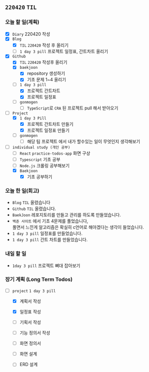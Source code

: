 ## `220420` `TIL`

### 오늘 할 일(계획)

- [x] `Diary` 220420 작성
- [x] `Blog`
  - [x] `TIL` `220420` 작성 후 올리기
  - [ ] `1 day 3 pill` 프로젝트 일정표, 간트차트 올리기
- [x] `Github`
  - [x] `TIL` `220420` 작성후 올리기
  - [x] `baekjoon`
    - [x] repository 생성하기
    - [x] 기초 문제 1~4 올리기
  - [ ] `1 day 3 pill`
    - [x] 프로젝트 간트차트
    - [x] 프로젝트 일정표
  - [ ] `gonmogen`
    - [ ] `TypeScript`로 `CRA` 된 프로젝트 pull 해서 받아오기
- [ ] `Project`
  - [x] `1 day 3 Pill`
    - [x] 프로젝트 간트차트 만들기
    - [x] 프로젝트 일정표 만들기
  - [ ] `gonmogen`
    - [ ] 해당 팀 프로젝트 에서 내가 할수있는 일이 무엇인지 생각해보기
- [ ] `individual study (개인 공부)`
  - [ ] `React` `practice-todos-app` 화면 구상
  - [ ] `Typescript` 기초 공부
  - [ ] `Node.js` 크롤링 공부해보기
  - [x] `Baekjoon`
    - [x] 기초 공부하기

### 오늘 한 일(회고)

- `Blog` `TIL` 올렸습니다
- `Github` `TIL` 올렸습니다.
- `BaekJoon` 레포지토리를 만들고 관리를 하도록 만들었습니다.
- `백준 사이트` 에서 기초 4문제를 풀었습니다, <br> 풀면서 느낀게 알고리즘은 확실히 c언어로 해야겠다는 생각이 들었습니다.
- `1 day 3 pill` 일정표를 만들었습니다.
- `1 day 3 pill` 간트 차트를 만들었습니다.

### 내일 할 일

- `1day 3 pill` 프로젝트 뼈대 잡아보기

### 장기 계획 (Long Term Todos)

- [ ] `project` `1 day 3 pill`
  - [x] 계획서 작성
  - [x] 일정표 작성
  - [ ] 기획서 작성
  - [ ] 기능 정의서 작성
  - [ ] 화면 정의서
  - [ ] 화면 설계
  - [ ] ERD 설계

